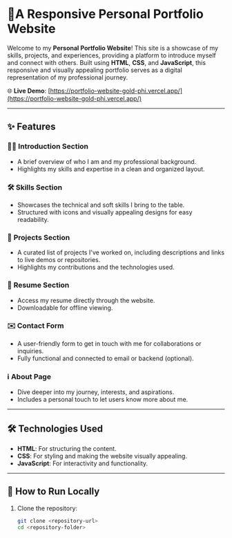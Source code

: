 # 🌟A Responsive Personal Portfolio Website  

Welcome to my **Personal Portfolio Website**! This site is a showcase of my skills, projects, and experiences, providing a platform to introduce myself and connect with others. Built using **HTML**, **CSS**, and **JavaScript**, this responsive and visually appealing portfolio serves as a digital representation of my professional journey.  

🌐 **Live Demo**: [https://portfolio-website-gold-phi.vercel.app/](https://portfolio-website-gold-phi.vercel.app/)

---

## ✨ Features  

### 🧑‍💻 **Introduction Section**  
- A brief overview of who I am and my professional background.  
- Highlights my skills and expertise in a clean and organized layout.  

### 🛠️ **Skills Section**  
- Showcases the technical and soft skills I bring to the table.  
- Structured with icons and visually appealing designs for easy readability.  

### 📂 **Projects Section**  
- A curated list of projects I've worked on, including descriptions and links to live demos or repositories.  
- Highlights my contributions and the technologies used.  

### 📄 **Resume Section**  
- Access my resume directly through the website.  
- Downloadable for offline viewing.  

### ✉️ **Contact Form**  
- A user-friendly form to get in touch with me for collaborations or inquiries.  
- Fully functional and connected to email or backend (optional).  

### ℹ️ **About Page**  
- Dive deeper into my journey, interests, and aspirations.  
- Includes a personal touch to let users know more about me.  

---

## 🛠️ Technologies Used  

- **HTML**: For structuring the content.  
- **CSS**: For styling and making the website visually appealing.  
- **JavaScript**: For interactivity and functionality.  

---

## 🚀 How to Run Locally  

1. Clone the repository:  
   ```bash
   git clone <repository-url>
   cd <repository-folder>
